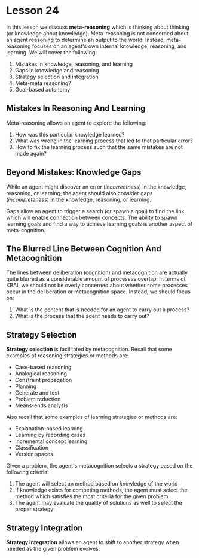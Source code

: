 # Lesson 24

In this lesson we discuss **meta-reasoning** which is thinking about thinking (or knowledge about knowledge). Meta-reasoning is not concerned about an agent reasoning to determine an output to the world. Instead, meta-reasoning focuses on an agent's own internal knowledge, reasoning, and learning. We will cover the following:

1. Mistakes in knowledge, reasoning, and learning
2. Gaps in knowledge and reasoning
3. Strategy selection and integration
4. Meta-meta reasoning?
5. Goal-based autonomy

## Mistakes In Reasoning And Learning

Meta-reasoning allows an agent to explore the following:

1. How was this particular knowledge learned?
2. What was wrong in the learning process that led to that particular error?
3. How to fix the learning process such that the same mistakes are not made again?

## Beyond Mistakes: Knowledge Gaps

While an agent might discover an error (_incorrectness_) in the knowledge, reasoning, or learning, the agent should also consider gaps (_incompleteness_) in the knowledge, reasoning, or learning.

Gaps allow an agent to trigger a search (or spawn a goal) to find the link which will enable connection between concepts. The ability to spawn learning goals and find a way to achieve learning goals is another aspect of meta-cognition.

## The Blurred Line Between Cognition And Metacognition

The lines between deliberation (cognition) and metacognition are actually quite blurred as a considerable amount of processes overlap. In terms of KBAI, we should not be overly concerned about whether some processes occur in the deliberation or metacognition space. Instead, we should focus on:

1. What is the content that is needed for an agent to carry out a process?
2. What is the process that the agent needs to carry out?

## Strategy Selection

**Strategy selection** is facilitated by metacognition. Recall that some examples of reasoning strategies or methods are:

- Case-based reasoning
- Analogical reasoning
- Constraint propagation
- Planning
- Generate and test
- Problem reduction
- Means-ends analysis

Also recall that some examples of learning strategies or methods are:

- Explanation-based learning
- Learning by recording cases
- Incremental concept learning
- Classification
- Version spaces

Given a problem, the agent's metacognition selects a strategy based on the following criteria:

1. The agent will select an method based on knowledge of the world
2. If knowledge exists for competing methods, the agent must select the method which satisfies the most criteria for the given problem
3. The agent may evaluate the quality of solutions as well to select the proper strategy

## Strategy Integration

**Strategy integration** allows an agent to shift to another strategy when needed as the given problem evolves.
